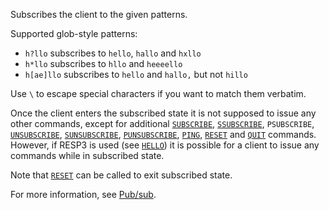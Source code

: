 Subscribes the client to the given patterns.

Supported glob-style patterns:

* `h?llo` subscribes to `hello`, `hallo` and `hxllo`
* `h*llo` subscribes to `hllo` and `heeeello`
* `h[ae]llo` subscribes to `hello` and `hallo,` but not `hillo`

Use `\` to escape special characters if you want to match them verbatim.

Once the client enters the subscribed state it is not supposed to issue any other commands, except for additional [`SUBSCRIBE`](subscribe.md), [`SSUBSCRIBE`](ssubscribe.md), `PSUBSCRIBE`, [`UNSUBSCRIBE`](unsubscribe.md), [`SUNSUBSCRIBE`](sunsubscribe.md), [`PUNSUBSCRIBE`](punsubscribe.md), [`PING`](ping.md), [`RESET`](reset.md) and [`QUIT`](quit.md) commands.
However, if RESP3 is used (see [`HELLO`](hello.md)) it is possible for a client to issue any commands while in subscribed state.

Note that [`RESET`](reset.md) can be called to exit subscribed state.

For more information, see [Pub/sub](../topics/pubsub.md).

